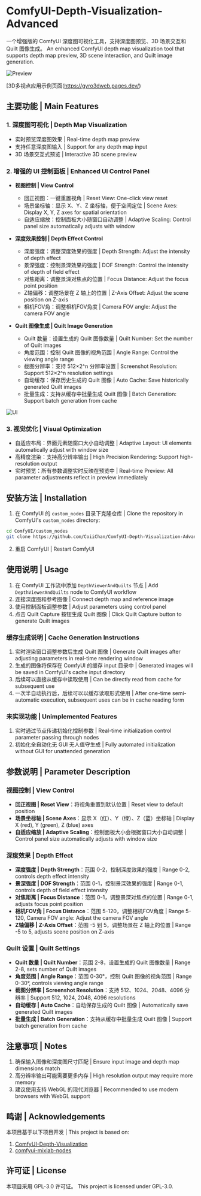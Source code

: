 # ComfyUI-Depth-Visualization-Advanced

一个增强版的 ComfyUI 深度图可视化工具，支持深度图预览、3D 场景交互和 Quilt 图像生成。
An enhanced ComfyUI depth map visualization tool that supports depth map preview, 3D scene interaction, and Quilt image generation.

![Preview](https://github.com/CoiiChan/ComfyUI-Depth-Visualization-Advanced/blob/main/example/RGBD2QuiltsExample.png)

[3D多视点应用示例页面(https://gyro3dweb.pages.dev/)


## 主要功能 | Main Features

### 1. 深度图可视化 | Depth Map Visualization
- 实时预览深度图效果 | Real-time depth map preview
- 支持任意深度图输入 | Support for any depth map input
- 3D 场景交互式预览 | Interactive 3D scene preview

### 2. 增强的 UI 控制面板 | Enhanced UI Control Panel
- **视图控制 | View Control**
  - 回正视图：一键重置视角 | Reset View: One-click view reset
  - 场景坐标轴：显示 X、Y、Z 坐标轴，便于空间定位 | Scene Axes: Display X, Y, Z axes for spatial orientation
  - 自适应缩放：控制面板大小随窗口自动调整 | Adaptive Scaling: Control panel size automatically adjusts with window

- **深度效果控制 | Depth Effect Control**
  - 深度强度：调整深度效果的强度 | Depth Strength: Adjust the intensity of depth effect
  - 景深强度：控制景深效果的强度 | DOF Strength: Control the intensity of depth of field effect
  - 对焦距离：调整景深对焦点的位置 | Focus Distance: Adjust the focus point position
  - Z轴偏移：调整场景在 Z 轴上的位置 | Z-Axis Offset: Adjust the scene position on Z-axis
  - 相机FOV角：调整相机FOV角度 | Camera FOV angle: Adjust the camera FOV angle

- **Quilt 图像生成 | Quilt Image Generation**
  - Quilt 数量：设置生成的 Quilt 图像数量 | Quilt Number: Set the number of Quilt images
  - 角度范围：控制 Quilt 图像的视角范围 | Angle Range: Control the viewing angle range
  - 截图分辨率：支持 512×2^n 分辨率设置 | Screenshot Resolution: Support 512×2^n resolution settings
  - 自动缓存：保存历史生成的 Quilt 图像 | Auto Cache: Save historically generated Quilt images
  - 批量生成：支持从缓存中批量生成 Quilt 图像 | Batch Generation: Support batch generation from cache
    
![UI](https://github.com/CoiiChan/ComfyUI-Depth-Visualization-Advanced/blob/main/example/UI.png)

### 3. 视觉优化 | Visual Optimization
- 自适应布局：界面元素随窗口大小自动调整 | Adaptive Layout: UI elements automatically adjust with window size
- 高精度渲染：支持高分辨率输出 | High Precision Rendering: Support high-resolution output
- 实时预览：所有参数调整实时反映在预览中 | Real-time Preview: All parameter adjustments reflect in preview immediately

## 安装方法 | Installation

1. 在 ComfyUI 的 `custom_nodes` 目录下克隆仓库 | Clone the repository in ComfyUI's `custom_nodes` directory:
```bash
cd ComfyUI/custom_nodes
git clone https://github.com/CoiiChan/ComfyUI-Depth-Visualization-Advanced.git
```

2. 重启 ComfyUI | Restart ComfyUI

## 使用说明 | Usage

1. 在 ComfyUI 工作流中添加 `DepthViewerAndQuilts` 节点 | Add `DepthViewerAndQuilts` node to ComfyUI workflow
2. 连接深度图和参考图像 | Connect depth map and reference image
3. 使用控制面板调整参数 | Adjust parameters using control panel
4. 点击 Quilt Capture 按钮生成 Quilt 图像 | Click Quilt Capture button to generate Quilt images

### 缓存生成说明 | Cache Generation Instructions

1. 实时渲染窗口调整参数后生成 Quilt 图像 | Generate Quilt images after adjusting parameters in real-time rendering window
2. 生成的图像将保存在 ComfyUI 的缓存 input 目录中 | Generated images will be saved in ComfyUI's cache input directory
3. 后续可以直接从缓存中读取使用 | Can be directly read from cache for subsequent use
4. 一次半自动执行后，后续可以以缓存读取形式使用 | After one-time semi-automatic execution, subsequent uses can be in cache reading form

### 未实现功能 | Unimplemented Features

1. 实时通过节点传递初始化控制参数 | Real-time initialization control parameter passing through nodes
2. 初始化全自动化无 GUI 无人值守生成 | Fully automated initialization without GUI for unattended generation

## 参数说明 | Parameter Description

### 视图控制 | View Control
- **回正视图 | Reset View**：将视角重置到默认位置 | Reset view to default position
- **场景坐标轴 | Scene Axes**：显示 X（红）、Y（绿）、Z（蓝）坐标轴 | Display X (red), Y (green), Z (blue) axes
- **自适应缩放 | Adaptive Scaling**：控制面板大小会根据窗口大小自动调整 | Control panel size automatically adjusts with window size

### 深度效果 | Depth Effect
- **深度强度 | Depth Strength**：范围 0-2，控制深度效果的强度 | Range 0-2, controls depth effect intensity
- **景深强度 | DOF Strength**：范围 0-1，控制景深效果的强度 | Range 0-1, controls depth of field effect intensity
- **对焦距离 | Focus Distance**：范围 0-1，调整景深对焦点的位置 | Range 0-1, adjusts focus point position
- **相机FOV角 | Focus Distance**：范围 5-120，调整相机FOV角度 | Range 5-120, Camera FOV angle: Adjust the camera FOV angle
- **Z轴偏移 | Z-Axis Offset**：范围 -5 到 5，调整场景在 Z 轴上的位置 | Range -5 to 5, adjusts scene position on Z-axis

### Quilt 设置 | Quilt Settings
- **Quilt 数量 | Quilt Number**：范围 2-8，设置生成的 Quilt 图像数量 | Range 2-8, sets number of Quilt images
- **角度范围 | Angle Range**：范围 0-30°，控制 Quilt 图像的视角范围 | Range 0-30°, controls viewing angle range
- **截图分辨率 | Screenshot Resolution**：支持 512、1024、2048、4096 分辨率 | Support 512, 1024, 2048, 4096 resolutions
- **自动缓存 | Auto Cache**：自动保存生成的 Quilt 图像 | Automatically save generated Quilt images
- **批量生成 | Batch Generation**：支持从缓存中批量生成 Quilt 图像 | Support batch generation from cache

## 注意事项 | Notes

1. 确保输入图像和深度图尺寸匹配 | Ensure input image and depth map dimensions match
2. 高分辨率输出可能需要更多内存 | High resolution output may require more memory
3. 建议使用支持 WebGL 的现代浏览器 | Recommended to use modern browsers with WebGL support

## 鸣谢 | Acknowledgements

本项目基于以下项目开发 | This project is based on:

1. [ComfyUI-Depth-Visualization](https://github.com/gokayfem/ComfyUI-Depth-Visualization)
2. [comfyui-mixlab-nodes](https://github.com/MixLabPro/comfyui-mixlab-nodes)

## 许可证 | License

本项目采用 GPL-3.0 许可证。
This project is licensed under GPL-3.0. 
